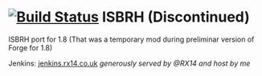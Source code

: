
[![Build Status](http://img.shields.io/jenkins/s/http/jenkins.rx14.co.uk/job/Thog/ISBRH.svg?style=flat-square)](http://jenkins.rx14.co.uk/job/Thog/job/ISBRH/)
ISBRH (Discontinued)
=====

ISBRH port for 1.8 (That was a temporary mod during preliminar version of Forge for 1.8)


Jenkins: [jenkins.rx14.co.uk](http://jenkins.rx14.co.uk) *generously served by @RX14 and host by me*
